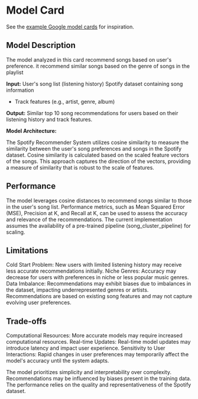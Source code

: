 # Model Card

See the [example Google model cards](https://modelcards.withgoogle.com/model-reports) for inspiration. 

## Model Description
The model analyzed in this card recommend songs based on user's preference. it recommend similar songs based on the genre of songs in the playlist

**Input:**
User's song list (listening history)
Spotify dataset containing song information
- Track features (e.g., artist, genre, album)

**Output:** 
Similar top 10 song recommendations for users based on their listening history and track features.

**Model Architecture:** 

The Spotify Recommender System utilizes cosine similarity to measure the similarity between the user's song preferences and songs in the Spotify dataset. Cosine similarity is calculated based on the scaled feature vectors of the songs. This approach captures the direction of the vectors, providing a measure of similarity that is robust to the scale of features.

## Performance

The model leverages cosine distances to recommend songs similar to those in the user's song list. Performance metrics, such as Mean Squared Error (MSE), Precision at K, and Recall at K, can be used to assess the accuracy and relevance of the recommendations. The current implementation assumes the availability of a pre-trained pipeline (song_cluster_pipeline) for scaling.

## Limitations

Cold Start Problem: New users with limited listening history may receive less accurate recommendations initially.
Niche Genres: Accuracy may decrease for users with preferences in niche or less popular music genres.
Data Imbalance: Recommendations may exhibit biases due to imbalances in the dataset, impacting underrepresented genres or artists.
Recommendations are based on existing song features and may not capture evolving user preferences.
## Trade-offs

Computational Resources: More accurate models may require increased computational resources.
Real-time Updates: Real-time model updates may introduce latency and impact user experience.
Sensitivity to User Interactions: Rapid changes in user preferences may temporarily affect the model's accuracy until the system adapts.

The model prioritizes simplicity and interpretability over complexity.
Recommendations may be influenced by biases present in the training data.
The performance relies on the quality and representativeness of the Spotify dataset.
